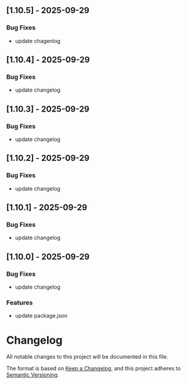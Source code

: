 ## [1.10.5] - 2025-09-29

### Bug Fixes
- update chagenlog

## [1.10.4] - 2025-09-29

### Bug Fixes
- update changelog

<!-- spacer -->

## [1.10.3] - 2025-09-29

### Bug Fixes
- update changelog

<!-- spacer -->

## [1.10.2] - 2025-09-29

### Bug Fixes
- update changelog

## [1.10.1] - 2025-09-29

### Bug Fixes
- update changelog

## [1.10.0] - 2025-09-29

### Bug Fixes
- update changelog

### Features
- update package.json

# Changelog

All notable changes to this project will be documented in this file.

The format is based on [Keep a Changelog](https://keepachangelog.com/en/1.1.0/),
and this project adheres to [Semantic Versioning](https://semver.org/spec/v2.0.0.html).
